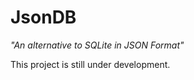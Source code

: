 JsonDB
======

*"An alternative to SQLite in JSON Format"*

This project is still under development.
